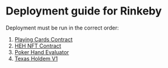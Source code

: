 # Deployment guide for Rinkeby

Deployment must be run in the correct order:

1. [Playing Cards Contract](./1.playing_cards.md)
2. [HEH NFT Contract](./2.heh.md)
3. [Poker Hand Evaluator](./3.poker_hand_evaluator.md)
4. [Texas Holdem V1](./4.texas_holdem_v1.md)
